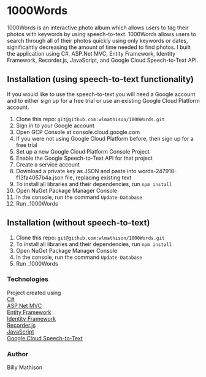 # 1000Words
1000Words is an interactive photo album which allows users to tag their photos with keywords by using speech-to-text. 1000Words allows users to search through all of their photos quickly using only keywords or dates, significantly decreasing the amount of time needed to find photos. I built the application using C#, ASP.Net MVC, Entity Framework, Identity Framework, Recorder.js, JavaScript, and Google Cloud Speech-to-Text API.

## Installation (using speech-to-text functionality)
If you would like to use the speech-to-text you will need a Google account and to either sign up for a free trial or use an existing Google Cloud Platform account. 
1. Clone this repo: `git@github.com:wlmathison/1000Words.git`
1. Sign in to your Google account
1. Open GCP Console at console.cloud.google.com
1. If you were not using Google Cloud Platform before, then sign up for a free trial
1. Set up a new Google Cloud Platform Console Project
1. Enable the Google Speech-to-Text API for that project
1. Create a service account
1. Download a private key as JSON and paste into words-247918-f13fa4057b4a.json file, replacing existing text
1. To install all libraries and their dependencies, run `npm install`
1. Open NuGet Package Manager Console
1. In the console, run the command `Update-Database`
1. Run _1000Words

## Installation (without speech-to-text)
1. Clone this repo: `git@github.com:wlmathison/1000Words.git`
1. To install all libraries and their dependencies, run `npm install`
1. Open NuGet Package Manager Console
1. In the console, run the command `Update-Database`
1. Run _1000Words

### Technologies
Project created using </br>
[C#](https://docs.microsoft.com/en-us/dotnet/csharp/) </br>
[ASP.Net MVC](https://docs.microsoft.com/en-us/aspnet/mvc/) </br>
[Entity Framework](https://docs.microsoft.com/en-us/ef/) </br>
[Identity Framework](https://docs.microsoft.com/en-us/aspnet/identity/overview/) </br>
[Recorder.js](https://github.com/mattdiamond/Recorderjs) </br>
[JavaScript](https://developer.mozilla.org/en-US/docs/Web/JavaScript) </br>
[Google Cloud Speech-to-Text](https://cloud.google.com/speech-to-text/) </br>

### Author
Billy Mathison